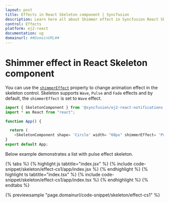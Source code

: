 ```yaml
---
layout: post
title: Effects in React Skeleton component | Syncfusion
description: Learn here all about Shimmer effect in Syncfusion React Skeleton component of Syncfusion Essential JS 2 and more.
control: Effects
platform: ej2-react
documentation: ug
domainurl: ##DomainURL##
---
```


# Shimmer effect in React Skeleton component

You can use the [`shimmerEffect`](https://ej2.syncfusion.com/react/documentation/api/skeleton#shimmereffect) property to change animation effect in the skeleton control. Skeleton supports `Wave`, `Pulse` and `Fade` effects and by default, the `shimmerEffect` is set to `Wave` effect.

```ts
import { SkeletonComponent } from '@syncfusion/ej2-react-notifications';
import * as React from "react";

function App() {

  return (
    <SkeletonComponent shape= 'Circle' width= "60px" shimmerEffect= 'Pulse'></SkeletonComponent>);
}
export default App;
```

Below example demonstrates a list with pulse effect skeleton.

{% tabs %}
{% highlight js tabtitle="index.jsx" %}
{% include code-snippet/skeleton/effect-cs1/app/index.jsx %}
{% endhighlight %}
{% highlight ts tabtitle="index.tsx" %}
{% include code-snippet/skeleton/effect-cs1/app/index.tsx %}
{% endhighlight %}
{% endtabs %}

 {% previewsample "page.domainurl/code-snippet/skeleton/effect-cs1" %}